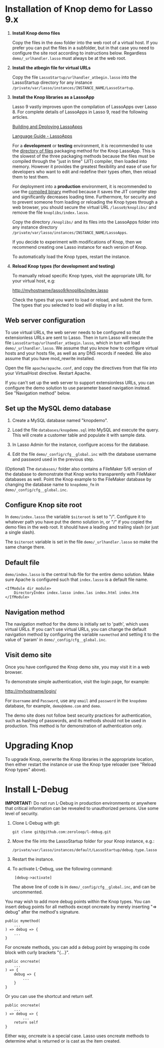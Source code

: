 Installation of Knop demo for Lasso 9.x
=======================================

1. __Install Knop demo files__

	Copy the files in the `demo` folder into the web root of a virtual host. If you prefer you can put the files in a subfolder, but in that case you need to configure the site root according to instructions below.  Regardless `demo/_urlhandler.lasso` must always be at the web root.

2. __Install the atbegin file for virtual URLs__

	Copy the file `LassoStartup/urlhandler_atbegin.lasso` into the LassoStartup directory for any instance `/private/var/lasso/instances/INSTANCE_NAME/LassoStartup`.

3. __Install the Knop libraries as a LassoApp__

	Lasso 9 vastly improves upon the compilation of LassoApps over Lasso 8.  For complete details of LassoApps in Lasso 9, read the following articles.
	
	[Building and Deploying LassoApps](http://www.lassosoft.com/LDC-2012-Building-and-Deploying-Lasso-Apps)

	[Language Guide - LassoApps](http://www.lassosoft.com/Language-Guide-Lasso-Apps)

	For a __development__ or __testing__ environment, it is recommended to use the [directory of files](http://www.lassosoft.com/Language-Guide-Lasso-Apps#heading19) packaging method for the Knop LassoApp.  This is the slowest of the three packaging methods because the files must be compiled through the "just in time" (JIT) compiler, then loaded into memory.  However it provides the greatest flexibility and ease of use for developers who want to edit and redefine their types often, then reload them to test them.

	For deployment into a __production__ environment, it is recommended to use the [compiled binary](http://www.lassosoft.com/Language-Guide-Lasso-Apps#heading21) method because it saves the JIT compiler step and significantly decreases loading time.  Furthermore, for security and to prevent someone from loading or reloading the Knop types through a web browser, you should secure the virtual URL `/lasso9/knoplibs/` and remove the file `knoplibs/index.lasso`.

	Copy the directory `/knoplibs/` and its files into the LassoApps folder into any instance directory `/private/var/lasso/instances/INSTANCE_NAME/LassoApps`.

	If you decide to experiment with modifications of Knop, then we recommend creating one Lasso instance for each version of Knop.

	To automatically load the Knop types, restart the instance.

4. __Reload Knop types (for development and testing)__

	To manually reload specific Knop types, visit the appropriate URL for your virtual host, e.g:

	<http://myhostname/lasso9/knoplibs/index.lasso>

	Check the types that you want to load or reload, and submit the form.  The types that you selected to load will display in a list.
	
Web server configuration
------------------------
To use virtual URLs, the web server needs to be configured so that extensionless URLs are sent to Lasso.  Then in turn Lasso will execute the file `LassoStartup/urlhandler_atbegin.lasso`, which in turn will load `demo/_urlhandler.lasso`.  We assume that you know how to configure virtual hosts and your hosts file, as well as any DNS records if needed.  We also assume that you have mod_rewrite installed.

Open the file `apache/apache.conf`, and copy the directives from that file into your VirtualHost directive.  Restart Apache.

If you can't set up the web server to support extensionless URLs, you can configure the demo solution to use parameter based navigation instead.  See "Navigation method" below.

Set up the MySQL demo database
------------------------------
1. Create a MySQL database named "knopdemo".

2. Load the file `databases/knopdemo.sql` into MySQL and execute the query.  This will create a customer table and populate it with sample data.

3. In Lasso Admin for the instance, configure access for the database.

4. Edit the file `demo/_config/cfg__global.inc` with the database username and password used in the previous step.

(Optional) The `databases/` folder also contains a FileMaker 5/6 version of the database to demonstrate that Knop works transparently with FileMaker databases as well. Point the Knop example to the FileMaker database by changing the database name to `knopdemo_fm` in `demo/_config/cfg__global.inc`.

Configure Knop site root
------------------------
In `demo/index.lasso` the variable `$siteroot` is set to "/". Configure it to whatever path you have put the demo solution in, or "/" if you copied the demo files in the web root.  It should have a leading and trailing slash (or just a single slash).

The `$siteroot` variable is set in the file `demo/_urlhandler.lasso` so make the same change there.

Default file
------------
`demo/index.lasso` is the central hub file for the entire demo solution. Make sure Apache is configured such that `index.lasso` is a default file name.

	<IfModule dir_module>
		DirectoryIndex index.lasso index.las index.html index.htm
	</IfModule>

Navigation method
-----------------
The navigation method for the demo is initially set to 'path', which uses virtual URLs. If you can't use virtual URLs, you can change the default navigation method by configuring the variable `navmethod` and setting it to the value of 'param' in `demo/_config/cfg__global.inc`.

Visit demo site
---------------
Once you have configured the Knop demo site, you may visit it in a web browser.

To demonstrate simple authentication, visit the login page, for example:

<http://myhostname/login/>

For `Username` and `Password`, use any `email` and `password` in the `knopdemo` database, for example, `demo@demo.com` and `demo`.

The demo site does not follow best security practices for authentication, such as hashing of passwords, and its methods should not be used in production. This method is for demonstration of authentication only.

Upgrading Knop
==============
To upgrade Knop, overwrite the Knop libraries in the appropriate location, then either restart the instance or use the Knop type reloader (see "Reload Knop types" above).

Install L-Debug
===============
__IMPORTANT:__ Do not run L-Debug in production environments or anywhere that critical information can be revealed to unauthorized persons.  Use some level of security.

1. Clone L-Debug with git:

	`git clone git@github.com:zeroloop/l-debug.git`

2. Move the file into the LassoStartup folder for your Knop instance, e.g.:

	`/private/var/lasso/instances/default/LassoStartup/debug.type.lasso`

3. Restart the instance.

4. To activate L-Debug, use the following command:

		[debug->activate]
	
	The above line of code is in `demo/_config/cfg__global.inc`, and can be uncommented.

You may wish to add more debug points within the Knop types.  You can insert debug points for all methods except oncreate by merely inserting "=> debug" after the method's signature.

	public mymethod(
		...
	) => debug => {
		...
	}

For oncreate methods, you can add a debug point by wrapping its code block with curly brackets "{...}".

	public oncreate(
		...
	) => {
		debug => {
			...
		}
	}

Or you can use the shortcut and return self.

	public oncreate(
		...
	) => debug => {
			...
		return self
	}

Either way, oncreate is a special case.  Lasso uses oncreate methods to determine what is returned or is cast as the item created.
